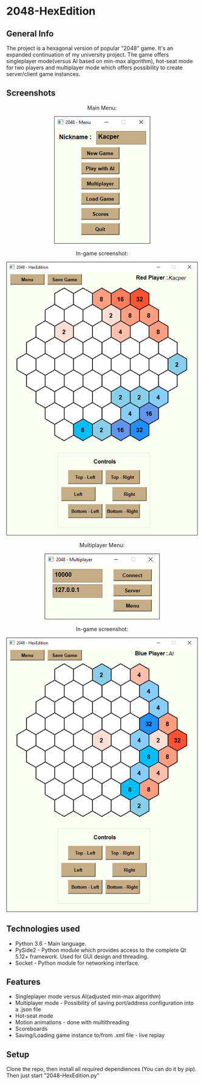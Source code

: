 # 2048-HexEdition
## General Info
The project is a hexagonal version of popular "2048" game. It's an expanded continuation of my university project. 
The game offers singleplayer mode(versus AI based on min-max algorithm), hot-seat mode for two players and multiplayer mode which offers possibility to create server/client game instances.

## Screenshots
<div align="center"> Main Menu: </div>
<p align="center"> 
<img src="./img/menu.png">
</p>
<div align="center"> In-game screenshot: </div>
<p align="center"> 
<img src="./img/in_game.png">
</p>
<div align="center"> Multiplayer Menu: </div>
<p align="center"> 
<img src="./img/multi_menu.png">
</p>
<div align="center"> In-game screenshot: </div>
<p align="center"> 
<img src="./img/in_game_2.png">
</p>

## Technologies used
* Python 3.6 - Main language.
* PySide2 - Python module which provides access to the complete Qt 5.12+ framework. Used for GUI design and threading.
* Socket - Python module for networking interface.

## Features
* Singleplayer mode versus AI(adjusted min-max algorithm)
* Multiplayer mode - Possibility of saving port/address configuration into a .json file
* Hot-seat mode
* Motion animations - done with multithreading
* Scoreboards
* Saving/Loading game instance to/from .xml file - live replay

## Setup
Clone the repo, then install all required dependiences (You can do it by pip). Then just start "2048-HexEdition.py" 
